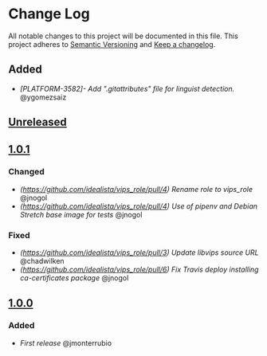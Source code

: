 # Change Log
All notable changes to this project will be documented in this file.
This project adheres to [Semantic Versioning](http://semver.org/) and [Keep a changelog](https://github.com/olivierlacan/keep-a-changelog).

## Added
- *[PLATFORM-3582]- Add ".gitattributes" file for linguist detection.* @ygomezsaiz


## [Unreleased](https://github.com/idealista/vips_role/tree/develop)

## [1.0.1](https://github.com/idealista/vips_role/tree/1.0.1)
### Changed
- *(https://github.com/idealista/vips_role/pull/4) Rename role to vips_role* @jnogol
- *(https://github.com/idealista/vips_role/pull/4) Use of pipenv and Debian Stretch base image for tests* @jnogol
### Fixed
- *(https://github.com/idealista/vips_role/pull/3) Update libvips source URL* @chadwilken
- *(https://github.com/idealista/vips_role/pull/6) Fix Travis deploy installing ca-certificates package* @jnogol

## [1.0.0](https://github.com/idealista/vips_role/tree/1.0.0)
### Added
- *First release* @jmonterrubio
